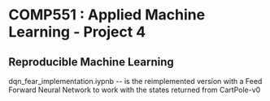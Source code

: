 # COMP551 : Applied Machine Learning - Project 4
## Reproducible Machine Learning


dqn_fear_implementation.iypnb  -- is the reimplemented version with a Feed Forward Neural Network to work with the states returned from CartPole-v0
